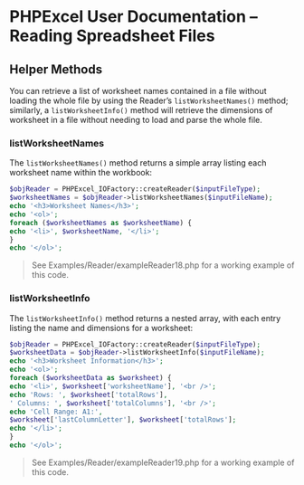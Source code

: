 # PHPExcel User Documentation – Reading Spreadsheet Files
## Helper Methods
You can retrieve a list of worksheet names contained in a file without loading the whole file by using the Reader’s `listWorksheetNames()` method; similarly, a `listWorksheetInfo()` method will retrieve the dimensions of worksheet in a file without needing to load and parse the whole file.
### listWorksheetNames
The `listWorksheetNames()` method returns a simple array listing each worksheet name within the workbook:
```php
$objReader = PHPExcel_IOFactory::createReader($inputFileType);
$worksheetNames = $objReader->listWorksheetNames($inputFileName);
echo '<h3>Worksheet Names</h3>';
echo '<ol>';
foreach ($worksheetNames as $worksheetName) {
echo '<li>', $worksheetName, '</li>';
}
echo '</ol>';
```
> See Examples/Reader/exampleReader18.php for a working example of this code.
### listWorksheetInfo
The `listWorksheetInfo()` method returns a nested array, with each entry listing the name and dimensions for a worksheet:
```php
$objReader = PHPExcel_IOFactory::createReader($inputFileType);
$worksheetData = $objReader->listWorksheetInfo($inputFileName);
echo '<h3>Worksheet Information</h3>';
echo '<ol>';
foreach ($worksheetData as $worksheet) {
echo '<li>', $worksheet['worksheetName'], '<br />';
echo 'Rows: ', $worksheet['totalRows'],
' Columns: ', $worksheet['totalColumns'], '<br />';
echo 'Cell Range: A1:',
$worksheet['lastColumnLetter'], $worksheet['totalRows'];
echo '</li>';
}
echo '</ol>';
```
> See Examples/Reader/exampleReader19.php for a working example of this code.
